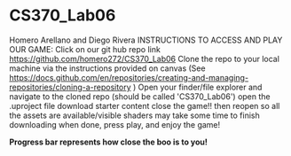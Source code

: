 # CS370_Lab06
Homero Arellano and Diego Rivera
INSTRUCTIONS TO ACCESS AND PLAY OUR GAME:
Click on our git hub repo link https://github.com/homero272/CS370_Lab06
Clone the repo to your local machine via the instructions provided on canvas (See https://docs.github.com/en/repositories/creating-and-managing-repositories/cloning-a-repository )
Open your finder/file explorer and navigate to the cloned repo (should be called 'CS370_Lab06')
open the .uproject file
download starter content
close the game!! then reopen so all the assets are available/visible
shaders may take some time to finish downloading
when done, press play, and enjoy the game!

**Progress bar represents how close the boo is to you!**
